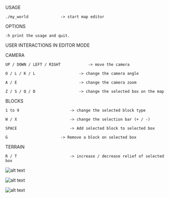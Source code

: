 USAGE

	./my_world				-> start map editor

OPTIONS

	-h print the usage and quit.


USER INTERACTIONS IN EDITOR MODE

   CAMERA
   
	UP / DOWN / LEFT / RIGHT			-> move the camera
	
	O / L / K / L	   				-> change the camera angle
	
	A / E 	    					-> change the camera zoom
	
	Z / S / Q / D					-> change the selected box on the map
	
   BLOCKS
   
	1 to 9						-> change the selected block type
	
	W / X						-> change the selection bar (+ / -)
	
	SPACE						-> Add selected block to selected box
	
	G						-> Remove a block on selected box
	
   TERRAIN
   
	R / T						-> increase / decrease relief of selected box


![alt text](https://github.com/alexandre10044/MinecraftLike-C/blob/master/demo1.png)


![alt text](https://github.com/alexandre10044/MinecraftLike-C/blob/master/demo2.png)


![alt text](https://github.com/alexandre10044/MinecraftLike-C/blob/master/demo3.png)
